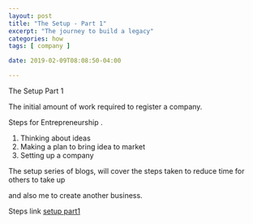 ```yaml
---
layout: post
title: "The Setup - Part 1"
excerpt: "The journey to build a legacy"
categories: how
tags: [ company ]

date: 2019-02-09T08:08:50-04:00

---
```



The Setup Part 1

The initial amount of work required to register a company.

Steps for Entrepreneurship .
1. Thinking about ideas
2. Making a plan to bring idea to market
3. Setting up a company

The setup series of blogs, will cover the steps taken to reduce time for others to take up

and also me to create another business.

Steps link [setup part1](http://slabs.tech/blog/the-setup-p1/)
